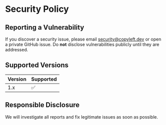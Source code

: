 # Security Policy

## Reporting a Vulnerability

If you discover a security issue, please email security@copyleft.dev or open a private GitHub issue. Do **not** disclose vulnerabilities publicly until they are addressed.

## Supported Versions
| Version | Supported          |
| ------- | ----------------- |
| 1.x     | :white_check_mark: |

## Responsible Disclosure
We will investigate all reports and fix legitimate issues as soon as possible.
